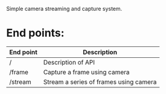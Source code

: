 Simple camera streaming and capture system.

# End points:
|End point|Description|
|-|-|
|/|Description of API|
|/frame|Capture a frame using camera|
|/stream|Stream a series of frames using camera|